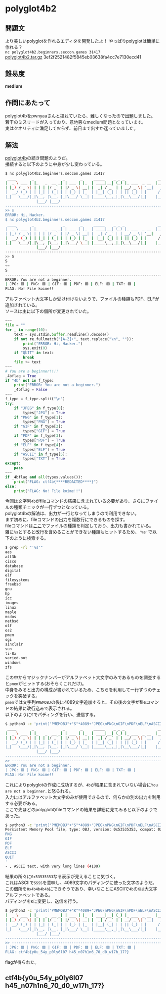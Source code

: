 # polyglot4b2

## 問題文
より美しいpolyglotを作れるエディタを開発したよ！ やっぱりpolyglotは簡単に作れる？  
`nc polyglot4b2.beginners.seccon.games 31417`  
[polyglot4b2.tar.gz](files/polyglot4b2.tar.gz) 3ef2f2521482f5845eb03638fa4cc7e7130ecd41  

## 難易度
**medium**  

## 作問にあたって
polyglot4bをpwnyaaさんと捏ねていたら、難しくなったので出題しました。  
若干のミスリードが入っており、意地悪なmedium問題となっています。  
実はクオリティに満足しておらず、前日まで出すか迷っていました。  

## 解法
[polyglot4b](../polyglot4b)の続き問題のようだ。  
接続すると以下のように中身が少し変わっている。  
```bash
$ nc polyglot4b2.beginners.seccon.games 31417
 ____       _             _       _     _____    _ _ _               ____
|  _ \ ___ | |_   _  __ _| | ___ | |_  | ____|__| (_) |_ ___  _ __  |___ \
| |_) / _ \| | | | |/ _` | |/ _ \| __| |  _| / _` | | __/ _ \| '__|   __) |
|  __/ (_) | | |_| | (_| | | (_) | |_  | |__| (_| | | || (_) | |     / __/
|_|   \___/|_|\__, |\__, |_|\___/ \__| |_____\__,_|_|\__\___/|_|    |_____|
              |___/ |___/
----------------------------------------------------------------------------
>> s
ERROR: Hi, Hacker.
$ nc polyglot4b2.beginners.seccon.games 31417
 ____       _             _       _     _____    _ _ _               ____
|  _ \ ___ | |_   _  __ _| | ___ | |_  | ____|__| (_) |_ ___  _ __  |___ \
| |_) / _ \| | | | |/ _` | |/ _ \| __| |  _| / _` | | __/ _ \| '__|   __) |
|  __/ (_) | | |_| | (_| | | (_) | |_  | |__| (_| | | || (_) | |     / __/
|_|   \___/|_|\__, |\__, |_|\___/ \__| |_____\__,_|_|\__\___/|_|    |_____|
              |___/ |___/
----------------------------------------------------------------------------
>> S
S
~~
S
----------------------------------------------------------------------------
ERROR: You are not a beginner.
| JPG: 🟥 | PNG: 🟥 | GIF: 🟥 | PDF: 🟥 | ELF: 🟥 | TXT: 🟥 |
FLAG: No! File koime!!
```
アルファベット大文字しか受け付けないようで、ファイルの種類もPDF、ELFが追加されている。  
ソースは主に以下の個所が変更されていた。  
```python
~~~
file = ""
for _ in range(10):
    text = sys.stdin.buffer.readline().decode()
    if not re.fullmatch("[A-Z]+", text.replace("\n", "")):
        print("ERROR: Hi, Hacker.")
        sys.exit(0)
    if "QUIT" in text:
        break
    file += text
~~~
# You are a beginner!!!!
_4bflag = True
if "4b" not in f_type:
    print("ERROR: You are not a beginner.")
    _4bflag = False
~~~
f_type = f_type.split("\n")
try:
    if "JPEG" in f_type[0]:
        types["JPG"] = True
    if "PNG" in f_type[1]:
        types["PNG"] = True
    if "GIF" in f_type[2]:
        types["GIF"] = True
    if "PDF" in f_type[3]:
        types["PDF"] = True
    if "ELF" in f_type[4]:
        types["ELF"] = True
    if "ASCII" in f_type[5]:
        types["TXT"] = True
except:
    pass
~~~
if _4bflag and all(types.values()):
    print("FLAG: ctf4b{****REDACTED****}")
else:
    print("FLAG: No! File koime!!")
```
今回は文字列`4b`がfileコマンドの結果に含まれている必要があり、さらにファイルの種類チェックが一行ずつとなっている。  
polyglot4bの解法は、出力が一行となってしまうので利用できない。  
まず初めに、fileコマンドの出力を複数行にできるものを探す。  
fileコマンドは[ここ](https://github.com/file/file/tree/master/magic/Magdir)でファイルの種類を判定しており、出力も書かれている。  
雑に`%s`とすると改行を含めることができない種類もヒットするため、`'%s'`で以下のように検索する。  
```bash
$ grep -rl "'%s'"
aes
att3b
cisco
database
digital
elf
filesystems
freebsd
gnu
hp
icc
images
linux
maple
msdos
netbsd
olf
os2
pmem
sgi
sinclair
sun
ti-8x
varied.out
windows
zfs
```
この中からマジックナンバーがアルファベット大文字のみであるものを調査すると`pmem`がヒットする(おそらくこれだけ)。  
中身をみると出力の構成が書かれているため、こちらを利用して一行ずつのチェックを突破する。  
`pmem`では文字列`PMEMOBJ`の後に4089文字追加すると、その後の文字がfileコマンドの結果に改行込みで表示される。  
以下のように`S`でパディングを行い、送信する。  
```bash
$ python3 -c 'print("PMEMOBJ"+"S"*4089+"JPEG\nPNG\nGIF\nPDF\nELF\nASCII\nQUIT")' | nc polyglot4b2.beginners.seccon.games 31417
 ____       _             _       _     _____    _ _ _               ____
|  _ \ ___ | |_   _  __ _| | ___ | |_  | ____|__| (_) |_ ___  _ __  |___ \
| |_) / _ \| | | | |/ _` | |/ _ \| __| |  _| / _` | | __/ _ \| '__|   __) |
|  __/ (_) | | |_| | (_| | | (_) | |_  | |__| (_| | | || (_) | |     / __/
|_|   \___/|_|\__, |\__, |_|\___/ \__| |_____\__,_|_|\__\___/|_|    |_____|
              |___/ |___/
----------------------------------------------------------------------------
>> ----------------------------------------------------------------------------
ERROR: You are not a beginner.
| JPG: 🟩 | PNG: 🟩 | GIF: 🟩 | PDF: 🟩 | ELF: 🟩 | TXT: 🟩 |
FLAG: No! File koime!!
```
これによりpolyglotの作成に成功するが、`4b`が結果に含まれていない場合に`You are not a beginner.`と怒られる。  
入力にはアルファベット大文字のみが使用できるので、何らかの別の出力を利用する必要がある。  
ここで先ほどのpolyglotのfileコマンドの結果を詳細に見てみると以下のようであった。  
```bash
$ python3 -c 'print("PMEMOBJ"+"S"*4089+"JPEG\nPNG\nGIF\nPDF\nELF\nASCII\nQUIT")' | file -bkr -
Persistent Memory Pool file, type: OBJ, version: 0x53535353, compat: 0x53535353, incompat: 0x53535353, ro_compat: 0x53535353, crtime: *Invalid time*, alignment_desc: 0x5353535353535353, machine_class: unknown (83), data: unknown (83), reserved[0]: 83, reserved[1]: 83, reserved[2]: 83, reserved[3]: 83, machine: unknown (21331), obj.layout: 'JPEG
PNG
GIF
PDF
ELF
ASCII
QUIT
'
- , ASCII text, with very long lines (4100)
```
結果の所々に`0x53535353`なる表示が見えることに気づく。  
これはASCIIで`SSSS`を意味し、4089文字のパディングに使った文字のようだ。  
この個所を`0x4b4b4b4b`にできそうであり、幸いなことにASCIIで`4b`の`K`は大文字アルファベットである。  
パディングを`K`に変更し、送信を行う。  
```bash
$ python3 -c 'print("PMEMOBJ"+"K"*4089+"JPEG\nPNG\nGIF\nPDF\nELF\nASCII\nQUIT")' | nc polyglot4b2.beginners.seccon.games 31417                                                                                      ____       _             _       _     _____    _ _ _               ____
|  _ \ ___ | |_   _  __ _| | ___ | |_  | ____|__| (_) |_ ___  _ __  |___ \
| |_) / _ \| | | | |/ _` | |/ _ \| __| |  _| / _` | | __/ _ \| '__|   __) |
|  __/ (_) | | |_| | (_| | | (_) | |_  | |__| (_| | | || (_) | |     / __/
|_|   \___/|_|\__, |\__, |_|\___/ \__| |_____\__,_|_|\__\___/|_|    |_____|
              |___/ |___/
----------------------------------------------------------------------------
>> ----------------------------------------------------------------------------
| JPG: 🟩 | PNG: 🟩 | GIF: 🟩 | PDF: 🟩 | ELF: 🟩 | TXT: 🟩 |
FLAG: ctf4b{y0u_54y_p0ly6l07 h45_n07h1n6_70_d0_w17h_17?}
```
flagが得られた。  

## ctf4b{y0u_54y_p0ly6l07 h45_n07h1n6_70_d0_w17h_17?}